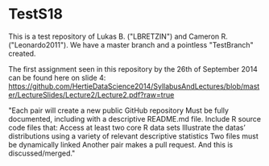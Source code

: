TestS18
=======
This is a test repository of Lukas B. ("LBRETZIN") and Cameron R. ("Leonardo2011").
We have a master branch and a pointless "TestBranch" created.



The first assignment seen in this repository by the 26th of September 2014 can be found here on slide 4:
https://github.com/HertieDataScience2014/SyllabusAndLectures/blob/master/LectureSlides/Lecture2/Lecture2.pdf?raw=true

"Each pair will create a new public GitHub repository
Must be fully documented, including with a descriptive
README.md file.
Include R source code files that:
Access at least two core R data sets
Illustrate the datas’ distributions using a variety of relevant
descriptive statistics
Two files must be dynamically linked
Another pair makes a pull request. And this is
discussed/merged."
